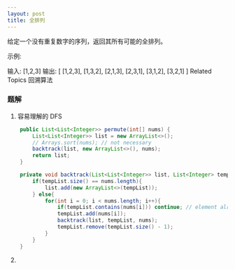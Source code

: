 ```yaml
---
layout: post
title: 全排列
---
```

给定一个没有重复数字的序列，返回其所有可能的全排列。 

 示例: 

 输入: [1,2,3]
输出:
[
  [1,2,3],
  [1,3,2],
  [2,1,3],
  [2,3,1],
  [3,1,2],
  [3,2,1]
] 
 Related Topics 回溯算法

### 题解

1. 容易理解的 DFS

~~~ java
    public List<List<Integer>> permute(int[] nums) {
        List<List<Integer>> list = new ArrayList<>();
        // Arrays.sort(nums); // not necessary
        backtrack(list, new ArrayList<>(), nums);
        return list;
    }

    private void backtrack(List<List<Integer>> list, List<Integer> tempList, int [] nums){
        if(tempList.size() == nums.length){
            list.add(new ArrayList<>(tempList));
        } else{
            for(int i = 0; i < nums.length; i++){
                if(tempList.contains(nums[i])) continue; // element already exists, skip
                tempList.add(nums[i]);
                backtrack(list, tempList, nums);
                tempList.remove(tempList.size() - 1);
            }
        }
    }
~~~   

2. 